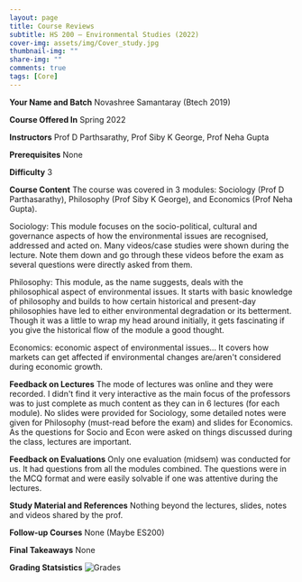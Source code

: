 ```yaml
---
layout: page
title: Course Reviews
subtitle: HS 200 – Environmental Studies (2022)
cover-img: assets/img/Cover_study.jpg
thumbnail-img: ""
share-img: ""
comments: true
tags: [Core]
---
```


**Your Name and Batch**
Novashree Samantaray (Btech 2019)

**Course Offered In**
Spring 2022

**Instructors**
Prof D Parthsarathy, Prof Siby K George, Prof Neha Gupta

**Prerequisites**
None

**Difficulty**
3

**Course Content**
The course was covered in 3 modules: Sociology (Prof D Parthasarathy), Philosophy (Prof Siby K George), and Economics (Prof Neha Gupta). 

Sociology: This module focuses on the socio-political, cultural and governance aspects of how the environmental issues are recognised, addressed and acted on. Many videos/case studies were shown during the lecture. Note them down and go through these videos before the exam as several questions were directly asked from them.

Philosophy: This module, as the name suggests, deals with the philosophical aspect of environmental issues. It starts with basic knowledge of philosophy and builds to how certain historical and present-day philosophies have led to either environmental degradation or its betterment. Though it was a little to wrap my head around initially, it gets fascinating if you give the historical flow of the module a good thought.

Economics: economic aspect of environmental issues… It covers how markets can get affected if environmental changes are/aren't considered during economic growth. 

**Feedback on Lectures**
The mode of lectures was online and they were recorded. I didn't find it very interactive as the main focus of the professors was to just complete as much content as they can in 6 lectures (for each module). No slides were provided for Sociology, some detailed notes were given for Philosophy (must-read before the exam) and slides for Economics. As the questions for Socio and Econ were asked on things discussed during the class, lectures are important.

**Feedback on Evaluations**
Only one evaluation (midsem) was conducted for us. It had questions from all the modules combined. The questions were in the MCQ format and were easily solvable if one was attentive during the lectures.

**Study Material and References**
Nothing beyond the lectures, slides, notes and videos shared by the prof.

**Follow-up Courses**
None (Maybe ES200)

**Final Takeaways**
None

**Grading Statsistics**
![Grades](HS200_2022_Spring_grades.png)



